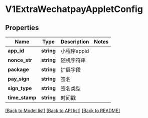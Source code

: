 # V1ExtraWechatpayAppletConfig

## Properties
Name | Type | Description | Notes
------------ | ------------- | ------------- | -------------
**app_id** | **string** | 小程序appid | 
**nonce_str** | **string** | 随机字符串 | 
**package** | **string** | 扩展字段 | 
**pay_sign** | **string** | 签名 | 
**sign_type** | **string** | 签名类型 | 
**time_stamp** | **string** | 时间戳 | 

[[Back to Model list]](../../README.md#documentation-for-models) [[Back to API list]](../../README.md#documentation-for-api-endpoints) [[Back to README]](../../README.md)


